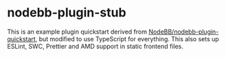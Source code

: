 # nodebb-plugin-stub

This is an example plugin quickstart derived from [NodeBB/nodebb-plugin-quickstart](https://github.com/NodeBB/nodebb-plugin-quickstart),
but modified to use TypeScript for everything. This also sets up ESLint, SWC, Prettier and AMD support in static frontend files.